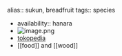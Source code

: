 alias:: sukun, breadfruit
tags:: species

- availability:: hanara
- ![image.png](https://peach-geographical-bat-397.mypinata.cloud/ipfs/QmPWgAjNBimZx92n12Zku2vBcqQFGAZMYd9AcaM73bc5Mx)
- [tokopedia](https://www.tokopedia.com/pesonabibitunggul/bibit-sukun-kuning-super-unggul-tanaman-buah-sukun-kuning-unggul?extParam=ivf%3Dfalse%26src%3Dsearch)
- [[food]] and [[wood]]